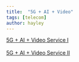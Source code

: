 ```yaml
---
title:  "5G + AI + Video"
tags: [telecom]
author: hayley
---
```


[5G + AI + Video Service I](https://www.netmanias.com/ko/?m=view&id=blog&no=14532)<br/>  
[5G + AI + Video Service II](https://www.netmanias.com/ko/?m=view&id=blog&no=14552)
